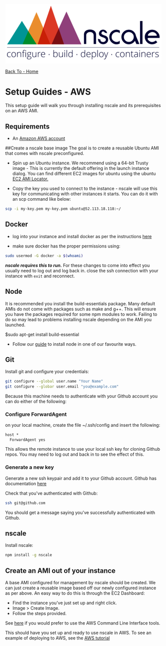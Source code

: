 
![nscale](../_imgs/logo.png)

[Back To - Home](../README.md)

# Setup Guides - AWS

This setup guide will walk you through installing nscale and its prerequisites on an AWS AMI.

## Requirements

* An [Amazon AWS account][AWS-signup]

##Create a nscale base image
The goal is to create a reusable Ubuntu AMI that comes with nscale preconfigured.

 - Spin up an Ubuntu instance. We recommend using a 64-bit Trusty image - This is currently the default offering in the launch instance dialog. You can find different EC2 images for ubuntu using the ubuntu [EC2 AMI Locator.][ami-locator]

 - Copy the key you used to connect to the instance - nscale will use this key for communicating with other instances it starts. You can do it with an scp command like below:
 ```bash
 scp -i my-key.pem my-key.pem ubuntu@52.113.18.118:~/
 ```

## Docker
 - log into your instance and install docker as per the instructions [here][docker-ubuntu]

 - make sure docker has the proper permissions using:
 ```bash
sudo usermod -G docker -a $(whoami)
 ```
 ___nscale requires this to run.___ For these changes to come into effect you usually need to log out and log back in.
close the ssh connection with your instance with ```exit``` and reconnect.

## Node
It is recommended you install the build-essentials package. Many default AMIs do not come with packages such as make and g++. This will ensure you have the packages required for some npm modules to work. Failing to do so may lead to problems installing nscale depending on the AMI you launched.

$sudo apt-get install build-essential


- Follow our [guide](../setup-guides/install-node.md) to install node in one of our favourite ways.

## Git
Install git and configure your credentials:
```bash
git configure --global user.name "Your Name"
git configure --globar user.email "you@example.com"
```

Because this machine needs to authenticate with your Github account you can do either of the following:

### Configure ForwardAgent
on your local machine, create the file ~/.ssh/config and insert the following:
```
host *
  ForwardAgent yes
```
This allows the remote instance to use your local ssh key for cloning Github repos. You may need to log out and back in to see the effect of this.

### Generate a new key
Generate a new ssh keypair and add it to your Github account. Github has documentation [here][generate-ssh-key]

Check that you've authenticated with Github:
```bash
ssh git@github.com
```
You should get a message saying you've successfully authenticated with Github.

## nscale
Install nscale:
```bash
npm install -g nscale
```

## Create an AMI out of your instance
A base AMI configured for management by nscale should be created. We can just create a reusable image based off our newly configured instance as per above. An easy way to do this is through the EC2 Dashboard:

* Find the instance you've just set up and right click.
* Image > Create Image.
* Follow the steps provided.

See [here][aws-cli-reference] if you would prefer to use the AWS Command Line Interface tools.

This should have you set up and ready to use nscale in AWS. To see an example of deploying to AWS, see the [AWS tutorial](../tutorials/8-deploy-to-aws.md)


[AWS-signup]: https://portal.aws.amazon.com/gp/aws/developer/registration/index.html?nc1=h_ct
[generate-ssh-key]: https://help.github.com/articles/generating-ssh-keys/
[aws-cli-reference]: http://docs.aws.amazon.com/AWSEC2/latest/CommandLineReference/ApiReference-cmd-CreateImage.html
[docker-ubuntu]: http://docs.docker.com/installation/ubuntulinux/
[ami-locator]: http://cloud-images.ubuntu.com/locator/ec2/


